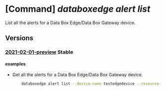 # [Command] _databoxedge alert list_

List all the alerts for a Data Box Edge/Data Box Gateway device.

## Versions

### [2021-02-01-preview](/Resources/mgmt-plane/L3N1YnNjcmlwdGlvbnMve30vcmVzb3VyY2Vncm91cHMve30vcHJvdmlkZXJzL21pY3Jvc29mdC5kYXRhYm94ZWRnZS9kYXRhYm94ZWRnZWRldmljZXMve30vYWxlcnRz/2021-02-01-preview.xml) **Stable**

<!-- mgmt-plane /subscriptions/{}/resourcegroups/{}/providers/microsoft.databoxedge/databoxedgedevices/{}/alerts 2021-02-01-preview -->

#### examples

- Get all the alerts for a Data Box Edge/Data Box Gateway device.
    ```bash
        databoxedge alert list --device-name testedgedevice --resource-group GroupForEdgeAutomation
    ```
